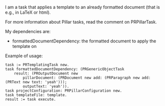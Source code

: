 I am a task that applies a template to an already formatted document (that is e.g., in LaTeX or html).

For more information about Pillar tasks, read the comment on PRPillarTask.

My dependencies are:

 - formattedDocumentDependency: the formatted document to apply the template on

Example of usage:

	task := PRTemplatingTask new.
	task formattedDocumentDependency: (PRGenericObjectTask
		result: (PROutputDocument new
			pillarDocument: (PRDocument new add: (PRParagraph new add: (PRText new text: 'yeah')));
			outputText: 'yeah')).
	task projectConfiguration: PRPillarConfiguration new.
	task templateFile: template.
	result := task execute.
